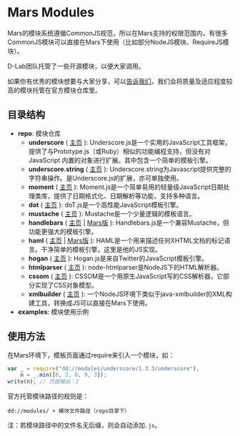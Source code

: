 Mars Modules
======================

Mars的模块系统遵循CommonJS规范，所以在Mars支持的权限范围内，有很多CommonJS模块可以直接在Mars下使用（比如部分NodeJS模块、RequireJS模块）。

D-Lab团队托管了一些开源模块，以便大家调用。

如果你有优秀的模块想要与大家分享，可以[告诉我们](https://github.com/d-lab/mars-modules/issues)，我们会将质量及适应程度较高的模块托管在官方模块仓库里。

目录结构
----------------

* __repo__: 模块仓库
    * __underscore__
    ( [主页](http://documentcloud.github.com/underscore/) ):
    Underscore.js是一个实用的JavaScript工具框架，提供了与Prototype.js（或Ruby）相似的功能编程支持，但没有对 JavaScript 内置的对象进行扩展。其中包含一个简单的模板引擎。
    * __underscore.string__
    ( [主页](http://epeli.github.com/underscore.string/) ):
    Underscore.string为Javascript提供完整的字符串操作。是Underscore.js的扩展，亦可单独使用。
    * __moment__
    ( [主页](http://momentjs.com/) ):
    Moment.js是一个简单易用的轻量级JavaScript日期处理类库，提供了日期格式化、日期解析等功能，支持多种语言。
    * __dot__
    ( [主页](http://olado.github.com/doT/) ):
    doT.js是一个高性能JavaScript模板引擎。
    * __mustache__
    ( [主页](https://github.com/janl/mustache.js) ):
    Mustache是一个少量逻辑的模板语言。
    * __handlebars__
    ( [主页](http://handlebarsjs.com/) | [Mars版](https://github.com/firede/handlebars.js) ):
    Handlebars.js是一个兼容Mustache，但功能更强大的模板引擎。
    * __haml__
    ( [主页](https://github.com/visionmedia/haml.js) | [Mars版](https://github.com/firede/haml.js) ):
    HAML是一个用来描述任何XHTML文档的标记语言。干净简单的模板引擎，这里是他的JS实现。
    * __hogan__
    ( [主页](http://twitter.github.com/hogan.js/) ):
    Hogan.js是来自Twitter的JavaScript模板引擎。
    * __htmlparser__
    ( [主页](https://github.com/tautologistics/node-htmlparser) ):
    node-htmlparser是NodeJS下的HTML解析器。
    * __cssom__
    ( [主页](https://github.com/NV/CSSOM) ):
    CSSOM是一个用原生JavaScript写的CSS解析器，它部分实现了CSS对象模型。
    * __xmlbuilder__
    ( [主页](https://github.com/oozcitak/xmlbuilder-js) ):
    一个NodeJS环境下类似于java-xmlbuilder的XML构建工具，转换成JS可以直接在Mars下使用。
* __examples__: 模块使用示例

使用方法
----------------

在Mars环境下，模板页面通过require来引入一个模块，如：

```javascript
var _ = require("dd://modules/underscore/1.3.3/underscore"),
    n = _.min([6, 2, 8, 9, 3]);
write(n); // 页面输出：2
```

官方托管模块路径的规则是：

    dd://modules/ + 模块文件路径（repo目录下）

注：若模块路径中的文件名无后缀，则会自动添加`.js`。
